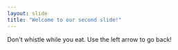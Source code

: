 ```yaml
---
layout: slide
title: "Welcome to our second slide!"
---
```

Don't whistle while you eat. 
Use the left arrow to go back!
